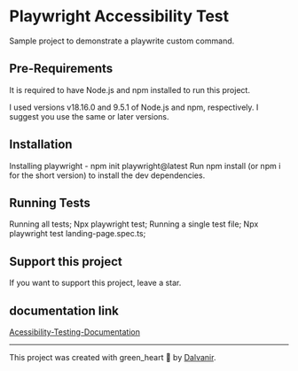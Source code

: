 # Playwright Accessibility Test

Sample project to demonstrate a playwrite custom command.

## Pre-Requirements
It is required to have Node.js and npm installed to run this project.

I used versions v18.16.0 and 9.5.1 of Node.js and npm, respectively. I suggest you use the same or later versions.

## Installation
Installing playwright - npm init playwright@latest
Run npm install (or npm i for the short version) to install the dev dependencies.

## Running Tests
Running all tests;
Npx playwright test;
Running a single test file;
Npx playwright test landing-page.spec.ts;

## Support this project
If you want to support this project, leave a star.

## documentation link

[Acessibility-Testing-Documentation](https://playwright.dev/docs/accessibility-testing)
___

This project was created with green_heart 💚 by [Dalvanir](https://www.linkedin.com/in/dalvanir-vieira-da-silva-7715a5191/).

